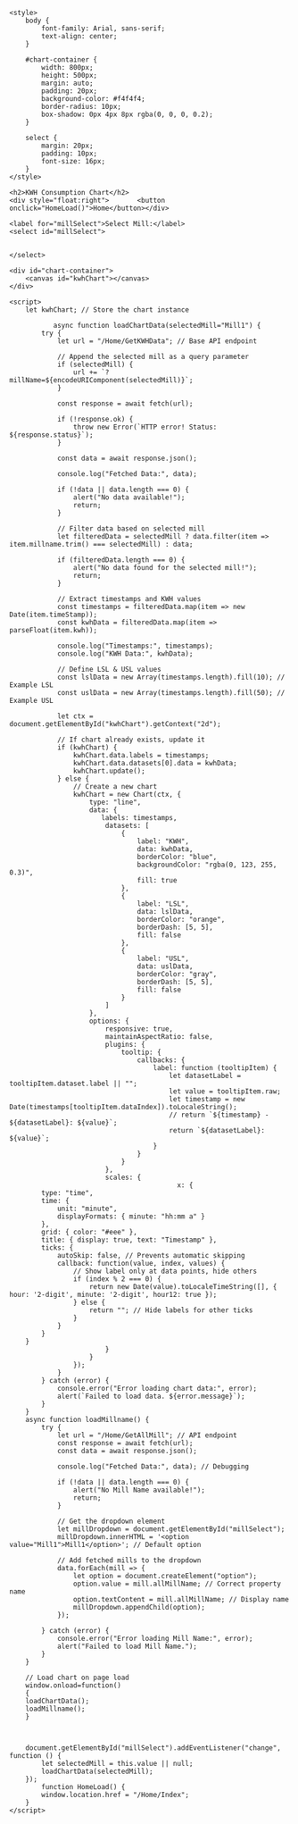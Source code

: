 

<!DOCTYPE html>
<html lang="en">
<head>
    <title>KWH Chart</title>
    <script src="https://cdn.jsdelivr.net/npm/chart.js"></script>
    <script src="https://cdn.jsdelivr.net/npm/moment@2.29.1"></script>
    <script src="https://cdn.jsdelivr.net/npm/chartjs-adapter-moment"></script>

    <style>
        body {
            font-family: Arial, sans-serif;
            text-align: center;
        }

        #chart-container {
            width: 800px;
            height: 500px;
            margin: auto;
            padding: 20px;
            background-color: #f4f4f4;
            border-radius: 10px;
            box-shadow: 0px 4px 8px rgba(0, 0, 0, 0.2);
        }

        select {
            margin: 20px;
            padding: 10px;
            font-size: 16px;
        }
    </style>
</head>
<body>

    <h2>KWH Consumption Chart</h2>
    <div style="float:right">       <button onclick="HomeLoad()">Home</button></div>

    <label for="millSelect">Select Mill:</label>
    <select id="millSelect">
         
        
    </select>

    <div id="chart-container">
        <canvas id="kwhChart"></canvas>
    </div>

    <script>
        let kwhChart; // Store the chart instance

               async function loadChartData(selectedMill="Mill1") {
            try {
                let url = "/Home/GetKWHData"; // Base API endpoint

                // Append the selected mill as a query parameter
                if (selectedMill) {
                    url += `?millName=${encodeURIComponent(selectedMill)}`;
                }

                const response = await fetch(url);

                if (!response.ok) {
                    throw new Error(`HTTP error! Status: ${response.status}`);
                }

                const data = await response.json();

                console.log("Fetched Data:", data);

                if (!data || data.length === 0) {
                    alert("No data available!");
                    return;
                }

                // Filter data based on selected mill
                let filteredData = selectedMill ? data.filter(item => item.millname.trim() === selectedMill) : data;

                if (filteredData.length === 0) {
                    alert("No data found for the selected mill!");
                    return;
                }

                // Extract timestamps and KWH values
                const timestamps = filteredData.map(item => new Date(item.timeStamp));
                const kwhData = filteredData.map(item => parseFloat(item.kwh));

                console.log("Timestamps:", timestamps);
                console.log("KWH Data:", kwhData);

                // Define LSL & USL values
                const lslData = new Array(timestamps.length).fill(10); // Example LSL
                const uslData = new Array(timestamps.length).fill(50); // Example USL

                let ctx = document.getElementById("kwhChart").getContext("2d");

                // If chart already exists, update it
                if (kwhChart) {
                    kwhChart.data.labels = timestamps;
                    kwhChart.data.datasets[0].data = kwhData;
                    kwhChart.update();
                } else {
                    // Create a new chart
                    kwhChart = new Chart(ctx, {
                        type: "line",
                        data: {
                           labels: timestamps,
                            datasets: [
                                {
                                    label: "KWH",
                                    data: kwhData,
                                    borderColor: "blue",
                                    backgroundColor: "rgba(0, 123, 255, 0.3)",
                                    fill: true
                                },
                                {
                                    label: "LSL",
                                    data: lslData,
                                    borderColor: "orange",
                                    borderDash: [5, 5],
                                    fill: false
                                },
                                {
                                    label: "USL",
                                    data: uslData,
                                    borderColor: "gray",
                                    borderDash: [5, 5],
                                    fill: false
                                }
                            ]
                        },
                        options: {
                            responsive: true,
                            maintainAspectRatio: false,
                            plugins: {
                                tooltip: {
                                    callbacks: {
                                        label: function (tooltipItem) {
                                            let datasetLabel = tooltipItem.dataset.label || "";
                                            let value = tooltipItem.raw;
                                            let timestamp = new Date(timestamps[tooltipItem.dataIndex]).toLocaleString();
                                            // return `${timestamp} - ${datasetLabel}: ${value}`;
                                            return `${datasetLabel}: ${value}`;
                                        }
                                    }
                                }
                            },
                            scales: {
                                              x: {
            type: "time",
            time: {
                unit: "minute",
                displayFormats: { minute: "hh:mm a" }
            },
            grid: { color: "#eee" },
            title: { display: true, text: "Timestamp" },
            ticks: {
                autoSkip: false, // Prevents automatic skipping
                callback: function(value, index, values) {
                    // Show label only at data points, hide others
                    if (index % 2 === 0) {
                        return new Date(value).toLocaleTimeString([], { hour: '2-digit', minute: '2-digit', hour12: true });
                    } else {
                        return ""; // Hide labels for other ticks
                    }
                }
            }
        }
                            }
                        }
                    });
                }
            } catch (error) {
                console.error("Error loading chart data:", error);
                alert(`Failed to load data. ${error.message}`);
            }
        }
        async function loadMillname() {
            try {
                let url = "/Home/GetAllMill"; // API endpoint
                const response = await fetch(url);
                const data = await response.json();

                console.log("Fetched Data:", data); // Debugging

                if (!data || data.length === 0) {
                    alert("No Mill Name available!");
                    return;
                }

                // Get the dropdown element
                let millDropdown = document.getElementById("millSelect");
                millDropdown.innerHTML = '<option value="Mill1">Mill1</option>'; // Default option

                // Add fetched mills to the dropdown
                data.forEach(mill => {
                    let option = document.createElement("option");
                    option.value = mill.allMillName; // Correct property name
                    option.textContent = mill.allMillName; // Display name
                    millDropdown.appendChild(option);
                });

            } catch (error) {
                console.error("Error loading Mill Name:", error);
                alert("Failed to load Mill Name.");
            }
        }
        
        // Load chart on page load
        window.onload=function()
        {
        loadChartData();
        loadMillname();
        }
 
        

        document.getElementById("millSelect").addEventListener("change", function () {
            let selectedMill = this.value || null;
            loadChartData(selectedMill);
        });
            function HomeLoad() {
            window.location.href = "/Home/Index";
        }
    </script>
</body>
</html>
